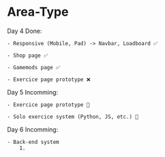 # Area-Type

Day 4 Done:

    - Responsive (Mobile, Pad) -> Navbar, Loadboard ✅

    - Shop page ✅

    - Gamemods page ✅

    - Exercice page prototype ❌

    
    
    
Day 5 Incomming:

    - Exercice page prototype 💭

    - Solo exercice system (Python, JS, etc.) 💭
    

Day 6 Incomming:

    - Back-end system
        1.  